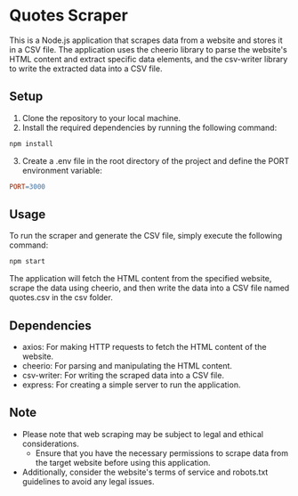 # Quotes Scraper
This is a Node.js application that scrapes data from a website and stores it in a CSV file. The application uses the cheerio library to parse the website's HTML content and extract specific data elements, and the csv-writer library to write the extracted data into a CSV file.

## Setup
1. Clone the repository to your local machine.
2. Install the required dependencies by running the following command:
```bash
npm install
```
3. Create a .env file in the root directory of the project and define the PORT environment variable:
```makefile
PORT=3000
```

## Usage
To run the scraper and generate the CSV file, simply execute the following command:
```bash
npm start
```

The application will fetch the HTML content from the specified website, scrape the data using cheerio, and then write the data into a CSV file named quotes.csv in the csv folder.

## Dependencies
- axios: For making HTTP requests to fetch the HTML content of the website.
- cheerio: For parsing and manipulating the HTML content.
- csv-writer: For writing the scraped data into a CSV file.
- express: For creating a simple server to run the application.

## Note
- Please note that web scraping may be subject to legal and ethical considerations.
    - Ensure that you have the necessary permissions to scrape data from the target website before using this application.
- Additionally, consider the website's terms of service and robots.txt guidelines to avoid any legal issues.